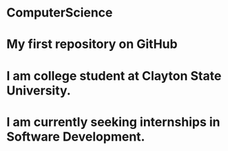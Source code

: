 # ComputerScience
# My first repository on GitHub

# I am college student at Clayton State University.
# I am currently seeking internships in Software Development.
